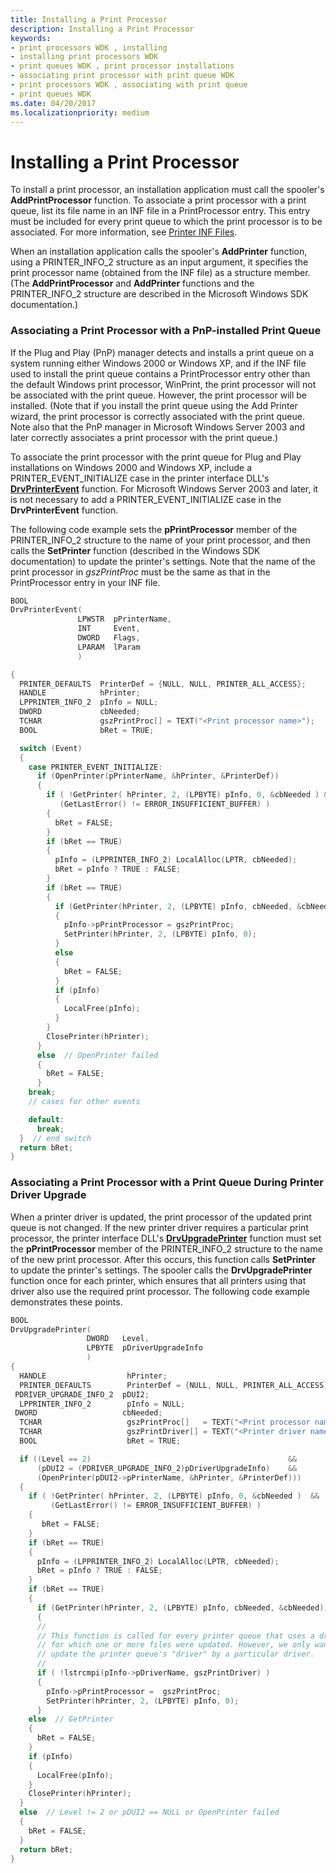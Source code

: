 ```yaml
---
title: Installing a Print Processor
description: Installing a Print Processor
keywords:
- print processors WDK , installing
- installing print processors WDK
- print queues WDK , print processor installations
- associating print processor with print queue WDK
- print processors WDK , associating with print queue
- print queues WDK
ms.date: 04/20/2017
ms.localizationpriority: medium
---
```


# Installing a Print Processor





To install a print processor, an installation application must call the spooler's **AddPrintProcessor** function. To associate a print processor with a print queue, list its file name in an INF file in a PrintProcessor entry. This entry must be included for every print queue to which the print processor is to be associated. For more information, see [Printer INF Files](printer-inf-files.md).

When an installation application calls the spooler's **AddPrinter** function, using a PRINTER\_INFO\_2 structure as an input argument, it specifies the print processor name (obtained from the INF file) as a structure member. (The **AddPrintProcessor** and **AddPrinter** functions and the PRINTER\_INFO\_2 structure are described in the Microsoft Windows SDK documentation.)

### Associating a Print Processor with a PnP-installed Print Queue

If the Plug and Play (PnP) manager detects and installs a print queue on a system running either Windows 2000 or Windows XP, and if the INF file used to install the print queue contains a PrintProcessor entry other than the default Windows print processor, WinPrint, the print processor will not be associated with the print queue. However, the print processor will be installed. (Note that if you install the print queue using the Add Printer wizard, the print processor is correctly associated with the print queue. Note also that the PnP manager in Microsoft Windows Server 2003 and later correctly associates a print processor with the print queue.)

To associate the print processor with the print queue for Plug and Play installations on Windows 2000 and Windows XP, include a PRINTER\_EVENT\_INITIALIZE case in the printer interface DLL's [**DrvPrinterEvent**](/windows-hardware/drivers/ddi/winddiui/nf-winddiui-drvprinterevent) function. For Microsoft Windows Server 2003 and later, it is not necessary to add a PRINTER\_EVENT\_INITIALIZE case in the **DrvPrinterEvent** function.

The following code example sets the **pPrintProcessor** member of the PRINTER\_INFO\_2 structure to the name of your print processor, and then calls the **SetPrinter** function (described in the Windows SDK documentation) to update the printer's settings. Note that the name of the print processor in *gszPrintProc* must be the same as that in the PrintProcessor entry in your INF file.

```cpp
BOOL
DrvPrinterEvent(
               LPWSTR  pPrinterName,
               INT     Event,
               DWORD   Flags,
               LPARAM  lParam
               )

{
  PRINTER_DEFAULTS  PrinterDef = {NULL, NULL, PRINTER_ALL_ACCESS};
  HANDLE            hPrinter;
  LPPRINTER_INFO_2  pInfo = NULL;
  DWORD             cbNeeded;
  TCHAR             gszPrintProc[] = TEXT("<Print processor name>");
  BOOL              bRet = TRUE;

  switch (Event)
  {
    case PRINTER_EVENT_INITIALIZE:
      if (OpenPrinter(pPrinterName, &hPrinter, &PrinterDef))
      {
        if ( !GetPrinter( hPrinter, 2, (LPBYTE) pInfo, 0, &cbNeeded ) &&
           (GetLastError() != ERROR_INSUFFICIENT_BUFFER) )
        {
          bRet = FALSE;
        }
        if (bRet == TRUE)
        {
          pInfo = (LPPRINTER_INFO_2) LocalAlloc(LPTR, cbNeeded);
          bRet = pInfo ? TRUE : FALSE;
        }
        if (bRet == TRUE)
        {
          if (GetPrinter(hPrinter, 2, (LPBYTE) pInfo, cbNeeded, &cbNeeded))
          {
            pInfo->pPrintProcessor = gszPrintProc;
            SetPrinter(hPrinter, 2, (LPBYTE) pInfo, 0);
          }
          else 
          {
            bRet = FALSE;
          }
          if (pInfo)
          {
            LocalFree(pInfo);
          }
        }
        ClosePrinter(hPrinter);
      }
      else  // OpenPrinter failed
      {
        bRet = FALSE;
      }
    break;
    // cases for other events

    default:
      break;
  }  // end switch
  return bRet;
}
```

### <a href="" id="associating-a-print-processor-with-a-print-queue-during-printer-driver"></a>Associating a Print Processor with a Print Queue During Printer Driver Upgrade

When a printer driver is updated, the print processor of the updated print queue is not changed. If the new printer driver requires a particular print processor, the printer interface DLL's [**DrvUpgradePrinter**](/windows-hardware/drivers/ddi/winddiui/nf-winddiui-drvupgradeprinter) function must set the **pPrintProcessor** member of the PRINTER\_INFO\_2 structure to the name of the new print processor. After this occurs, this function calls **SetPrinter** to update the printer's settings. The spooler calls the **DrvUpgradePrinter** function once for each printer, which ensures that all printers using that driver also use the required print processor. The following code example demonstrates these points.

```cpp
BOOL
DrvUpgradePrinter(
                 DWORD   Level,
                 LPBYTE  pDriverUpgradeInfo
                 )
{
  HANDLE                  hPrinter;
  PRINTER_DEFAULTS        PrinterDef = {NULL, NULL, PRINTER_ALL_ACCESS};
 PDRIVER_UPGRADE_INFO_2  pDUI2;
  LPPRINTER_INFO_2        pInfo = NULL;
 DWORD                   cbNeeded;
  TCHAR                   gszPrintProc[]   = TEXT("<Print processor name>");
  TCHAR                   gszPrintDriver[] = TEXT("<Printer driver name>");
  BOOL                    bRet = TRUE;

  if ((Level == 2)                                            &&
      (pDUI2 = (PDRIVER_UPGRADE_INFO_2)pDriverUpgradeInfo)    &&
      (OpenPrinter(pDUI2->pPrinterName, &hPrinter, &PrinterDef)))
  {
    if ( !GetPrinter( hPrinter, 2, (LPBYTE) pInfo, 0, &cbNeeded )  &&
         (GetLastError() != ERROR_INSUFFICIENT_BUFFER) )
    {
       bRet = FALSE;
    }
    if (bRet == TRUE)
    {
      pInfo = (LPPRINTER_INFO_2) LocalAlloc(LPTR, cbNeeded);
      bRet = pInfo ? TRUE : FALSE;
    }
    if (bRet == TRUE)
    {
      if (GetPrinter(hPrinter, 2, (LPBYTE) pInfo, cbNeeded, &cbNeeded))
      {
      //
      // This function is called for every printer queue that uses a driver
      // for which one or more files were updated. However, we only want to
      // update the printer queue's "driver" by a particular driver.
      //
      if ( !lstrcmpi(pInfo->pDriverName, gszPrintDriver) )
      {
        pInfo->pPrintProcessor =  gszPrintProc;
        SetPrinter(hPrinter, 2, (LPBYTE) pInfo, 0);
      }
    else  // GetPrinter 
    {
      bRet = FALSE;
    }
    if (pInfo)
    {
      LocalFree(pInfo);
    }
    ClosePrinter(hPrinter);
  }
  else  // Level != 2 or pDUI2 == NULL or OpenPrinter failed
  {
    bRet = FALSE;
  }
  return bRet;
}
```

 

